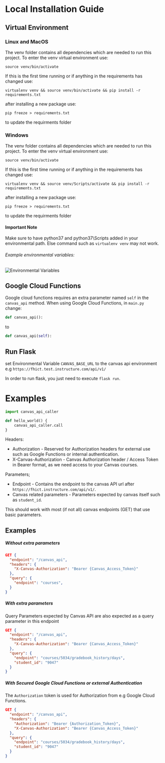 # Local Installation Guide
## Virtual Environment
### Linux and MacOS

The venv folder contains all dependencies which are needed to run this project. To enter the venv virtual environment use:

``` source venv/bin/activate ```

If this is the first time running or if anything in the requirements has changed use:

``` virtualenv venv && source venv/bin/activate && pip install -r requirements.txt ```

after installing a new package use: 

``` pip freeze > requirements.txt ```

to update the requirments folder

### Windows
The venv folder contains all dependencies which are needed to run this project. To enter the venv virtual environment use:

``` source venv/bin/activate ```

If this is the first time running or if anything in the requirements has changed use:

``` virtualenv venv && source venv/Scripts/activate && pip install -r requirements.txt ```

after installing a new package use: 

``` pip freeze > requirements.txt ```

to update the requirments folder

#### Important Note
Make sure to have python37 and python37\Scripts added in your environmental path.
Else command such as ```virtualenv venv``` may not work.

###### Example environmental variables:

![Environmental Variables](https://i.imgur.com/2u3va11.png "Environmental Variables")

## Google Cloud Functions
Google cloud functions requires an extra parameter named `self` in the `canvas_api` method.
When using Google Cloud Functions, in `main.py` change:
```python
def canvas_api():
```

to

```python
def canvas_api(self):
```

## Run Flask
set Environmental Variable `CANVAS_BASE_URL` to the canvas api environment e.g `https://fhict.test.instructure.com/api/v1/`

In order to run flask, you just need to execute `flask run`.

# Examples
```python
import canvas_api_caller

def hello_world() {
    canvas_api_caller.call
}
```




Headers:
* Authorization - Reserved for Authorization headers for external use such as Google Functions or internal authentication.
* X-Canvas-Authorization - Canvas Authorization header / Access Token in Bearer format, as we need access to your Canvas courses.

Parameters;
* Endpoint - Contains the endpoint to the canvas API url after `https://fhict.instructure.com/api/v1/`.
* Canvas related parameters - Parameters expected by canvas itself such as `student_id`.

This should work with most (if not all) canvas endpoints (GET) that use basic parameters.

## Examples
##### Without extra parameters
```json
GET { 
  "endpoint": "/canvas_api",
  "headers": {
    "X-Canvas-Authorization": "Bearer {Canvas_Access_Token}"
  },
  "query": {
    "endpoint": "courses",
  }
}
```

##### With extra parameters

Query Parameters expected by Canvas API are also expected as a query parameter in this endpoint

```json
GET { 
  "endpoint": "/canvas_api",
  "headers": {
    "X-Canvas-Authorization": "Bearer {Canvas_Access_Token}"
  },
  "query": {
    "endpoint": "courses/5034/gradebook_history/days",
    "student_id": "9047"
  }
}
```

##### With Secured Google Cloud Functions or external Authentication

The `Authorization` token is used for Authorization from e.g Google Cloud Functions.

```json
GET { 
  "endpoint": "/canvas_api",
  "headers": {
    "Authorization": "Bearer {Authorization_Token}",
    "X-Canvas-Authorization": "Bearer {Canvas_Access_Token}"
  },
  "query": {
    "endpoint": "courses/5034/gradebook_history/days",
    "student_id": "9047"
  }
}
```
